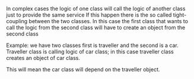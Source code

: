

In complex cases the logic of one class will call the logic of another class just to provide the same service
If this happen there is the so called tight-coupling between the two classes.
In this case the first class that wants to call the logic from the second class will have to create an object from the second class

Example: we have two classes first is traveller and the second is a car. Traveller class is calling logic of car class; in this case traveller class creates an object of car class.

This will mean the car class will depend on the traveller object.
